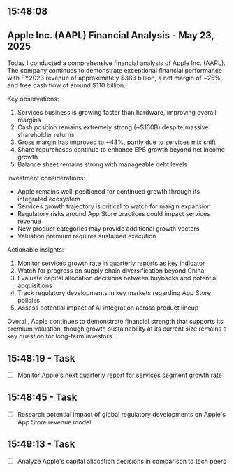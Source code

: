 
## 15:48:08
## Apple Inc. (AAPL) Financial Analysis - May 23, 2025

Today I conducted a comprehensive financial analysis of Apple Inc. (AAPL). The company continues to demonstrate exceptional financial performance with FY2023 revenue of approximately $383 billion, a net margin of ~25%, and free cash flow of around $110 billion.

Key observations:
1. Services business is growing faster than hardware, improving overall margins
2. Cash position remains extremely strong (~$160B) despite massive shareholder returns
3. Gross margin has improved to ~43%, partly due to services mix shift
4. Share repurchases continue to enhance EPS growth beyond net income growth
5. Balance sheet remains strong with manageable debt levels

Investment considerations:
- Apple remains well-positioned for continued growth through its integrated ecosystem
- Services growth trajectory is critical to watch for margin expansion
- Regulatory risks around App Store practices could impact services revenue
- New product categories may provide additional growth vectors
- Valuation premium requires sustained execution

Actionable insights:
1. Monitor services growth rate in quarterly reports as key indicator
2. Watch for progress on supply chain diversification beyond China
3. Evaluate capital allocation decisions between buybacks and potential acquisitions
4. Track regulatory developments in key markets regarding App Store policies
5. Assess potential impact of AI integration across product lineup

Overall, Apple continues to demonstrate financial strength that supports its premium valuation, though growth sustainability at its current size remains a key question for long-term investors.

## 15:48:19 - Task
- [ ] Monitor Apple's next quarterly report for services segment growth rate

## 15:48:45 - Task
- [ ] Research potential impact of global regulatory developments on Apple's App Store revenue model

## 15:49:13 - Task
- [ ] Analyze Apple's capital allocation decisions in comparison to tech peers
